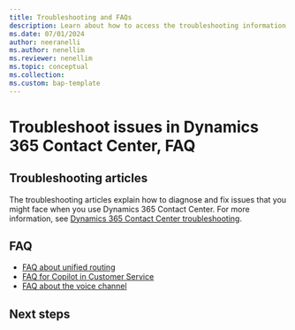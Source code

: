 ```yaml
---
title: Troubleshooting and FAQs
description: Learn about how to access the troubleshooting information and FAQ that you might have for Dynamics 365 Contact Center.
ms.date: 07/01/2024
author: neeranelli
ms.author: nenellim
ms.reviewer: nenellim
ms.topic: conceptual
ms.collection:
ms.custom: bap-template
---
```


# Troubleshoot issues in Dynamics 365 Contact Center, FAQ 

## Troubleshooting articles 

The troubleshooting articles explain how to diagnose and fix issues that you might face when you use Dynamics 365 Contact Center. For more information, see [Dynamics 365 Contact Center troubleshooting](/troubleshoot/dynamics-365/customer-service/welcome-customer-service).

## FAQ

- [FAQ about unified routing](/dynamics365/customer-service/administer/unified-routing-faqs?context=/dynamics365/contact-center/administer-context)  
- [FAQ for Copilot in Customer Service](/dynamics365/customer-service/administer/faq-copilot-features?context=/dynamics365/contact-center/administer-context)  
- [FAQ about the voice channel](/dynamics365/customer-service/administer/voice-channel-faqs?context=/dynamics365/contact-center/administer-context)

## Next steps

